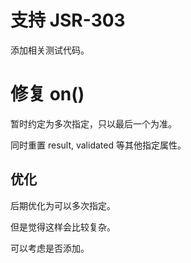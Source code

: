 # 支持 JSR-303

添加相关测试代码。


# 修复 on()

暂时约定为多次指定，只以最后一个为准。

同时重置 result, validated 等其他指定属性。

## 优化

后期优化为可以多次指定。

但是觉得这样会比较复杂。

可以考虑是否添加。